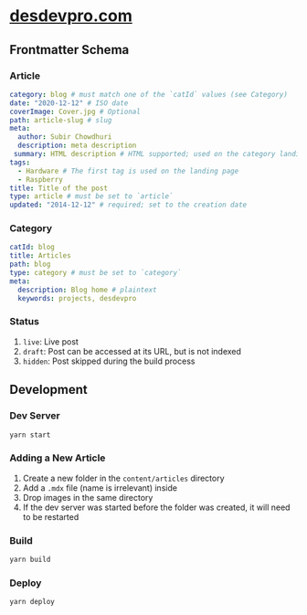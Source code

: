 # [desdevpro.com](https://wwww.desdevpro.com/)

## Frontmatter Schema

### Article
```yml
category: blog # must match one of the `catId` values (see Category)
date: "2020-12-12" # ISO date
coverImage: Cover.jpg # Optional
path: article-slug # slug
meta:
  author: Subir Chowdhuri
  description: meta description
 summary: HTML description # HTML supported; used on the category landing page
tags:
  - Hardware # The first tag is used on the landing page
  - Raspberry
title: Title of the post
type: article # must be set to `article`
updated: "2014-12-12" # required; set to the creation date
```

### Category

```yml
catId: blog
title: Articles
path: blog
type: category # must be set to `category`
meta:
  description: Blog home # plaintext
  keywords: projects, desdevpro
```

### Status

1. `live`: Live post
1. `draft`: Post can be accessed at its URL, but is not indexed
1. `hidden`: Post skipped during the build process

## Development

### Dev Server
```sh
yarn start
```

### Adding a New Article
1. Create a new folder in the `content/articles` directory
1. Add a `.mdx` file (name is irrelevant) inside
1. Drop images in the same directory
1. If the dev server was started before the folder was created, it will need to be restarted

### Build

```sh
yarn build
```

### Deploy

```sh
yarn deploy
```
